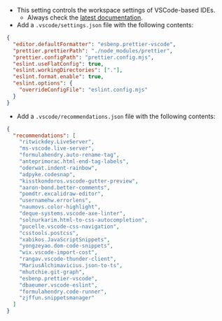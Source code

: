 - This setting controls the workspace settings of VSCode-based IDEs.
  - Always check the [latest documentation](https://code.visualstudio.com/docs/editor/settings).
- Add a `.vscode/settings.json` file with the following contents:

```json
{
  "editor.defaultFormatter": "esbenp.prettier-vscode",
  "prettier.prettierPath": "./node_modules/prettier",
  "prettier.configPath": "prettier.config.mjs",
  "eslint.useFlatConfig": true,
  "eslint.workingDirectories": ["."],
  "eslint.format.enable": true,
  "eslint.options": {
    "overrideConfigFile": "eslint.config.mjs"
  }
}
```

- Add a `.vscode/recommendations.json` file with the following contents:

```json
{
  "recommendations": [
    "ritwickdey.LiveServer",
    "ms-vscode.live-server",
    "formulahendry.auto-rename-tag",
    "anteprimorac.html-end-tag-labels",
    "oderwat.indent-rainbow",
    "adpyke.codesnap",
    "kisstkondoros.vscode-gutter-preview",
    "aaron-bond.better-comments",
    "pomdtr.excalidraw-editor",
    "usernamehw.errorlens",
    "naumovs.color-highlight",
    "deque-systems.vscode-axe-linter",
    "solnurkarim.html-to-css-autocompletion",
    "pucelle.vscode-css-navigation",
    "csstools.postcss",
    "xabikos.JavaScriptSnippets",
    "yongzeyao.dom-code-snippets",
    "wix.vscode-import-cost",
    "rangav.vscode-thunder-client",
    "MariusAlchimavicius.json-to-ts",
    "mhutchie.git-graph",
    "esbenp.prettier-vscode",
    "dbaeumer.vscode-eslint",
    "formulahendry.code-runner",
    "zjffun.snippetsmanager"
  ]
}
```
